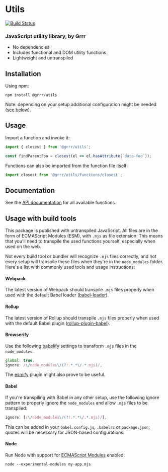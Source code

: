 # Utils

[![Build Status](https://travis-ci.com/grrr-amsterdam/grrr-utils.svg?branch=master)](https://travis-ci.com/grrr-amsterdam/grrr-utils)


### JavaScript utility library, by Grrr

- No dependencies
- Includes functional and DOM utility functions
- Lightweight and untranspiled

## Installation

Using npm:

```shell
npm install @grrr/utils
```

Note: depending on your setup additional configuration might be needed ([see below](#usage-with-build-tools)).

## Usage

Import a function and invoke it:

```js
import { closest } from '@grrr/utils';

const findParentFoo = closest(el => el.hasAttribute(`data-foo`));
```

Functions can also be imported from the function file itself:

```js
import closest from '@grrr/utils/functions/closest';
```

## Documentation

See the [API documentation](https://github.com/grrr-amsterdam/grrr-utils/tree/master/docs) for all available functions.

## Usage with build tools

This package is published with untranspiled JavaScript. All files are in the form of ECMAScript Modules (ESM), with `.mjs` as file extension. This means that you'll need to transpile the used functions yourself, especially when used on the web.

Not every build tool or bundler will recognize `.mjs` files correctly, and not every setup will transpile these files when they're in the `node_modules` folder. Here's a list with commonly used tools and usage instructions:

#### Webpack

The latest version of Webpack should transpile `.mjs` files properly when used with the default Babel loader ([babel-loader](https://github.com/babel/babel-loader)).

#### Rollup

The latest version of Rollup should transpile `.mjs` files properly when used with the default Babel plugin ([rollup-plugin-babel](https://github.com/rollup/rollup-plugin-babel)).

#### Browserify

Use the following [babelify](https://github.com/babel/babelify#why-arent-files-in-node_modules-being-transformed) settings to transform `.mjs` files in the `node_modules`:

```js
global: true,
ignore: /\/node_modules\/(?!.*.*\/.*.mjs)/,
```

The [esmify](https://github.com/mattdesl/esmify) plugin might also prove to be useful.

#### Babel

If you're transpiling with Babel in any other setup, use the following ignore pattern to properly ignore the `node_modules` and allow `.mjs` files to be transpiled:

```js
ignore: [/\/node_modules\/(?!.*.*\/.*.mjs)/],
```

This can be added in your `babel.config.js`, `.babelrc` or `package.json`; quotes will be necessary for JSON-based configurations.

#### Node

Run Node with support for [ECMAScript Modules](https://nodejs.org/api/esm.html) enabled:

```shell
node --experimental-modules my-app.mjs
```
